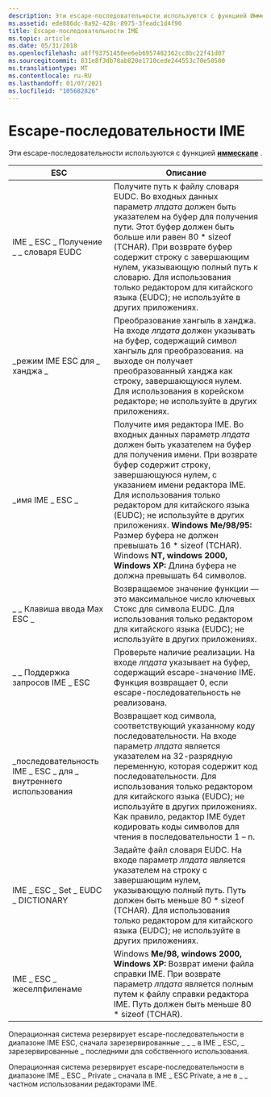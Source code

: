 ```yaml
---
description: Эти escape-последовательности используются с функцией Иммескапе.
ms.assetid: ede886dc-8a92-428c-8975-3feadc1d4f90
title: Escape-последовательности IME
ms.topic: article
ms.date: 05/31/2018
ms.openlocfilehash: a8ff93751450ee6eb6957482362cc8bc22f41d07
ms.sourcegitcommit: 831e8f3db78ab820e1710cede244553c70e50500
ms.translationtype: MT
ms.contentlocale: ru-RU
ms.lasthandoff: 01/07/2021
ms.locfileid: "105682826"
---
```

# <a name="ime-escapes"></a>Escape-последовательности IME

Эти escape-последовательности используются с функцией [**иммескапе**](/windows/desktop/api/Imm/nf-imm-immescapea) .



| ESC                           | Описание                                                                                                                                                                                                                                                                                                                                                                                                                                                                |
|----------------------------------|----------------------------------------------------------------------------------------------------------------------------------------------------------------------------------------------------------------------------------------------------------------------------------------------------------------------------------------------------------------------------------------------------------------------------------------------------------------------------|
| IME \_ ESC \_ Получение \_ \_ словаря EUDC  | Получите путь к файлу словаря EUDC. Во входных данных параметр *лпдата* должен быть указателем на буфер для получения пути. Этот буфер должен быть больше или равен 80 \* sizeof (TCHAR). При возврате буфер содержит строку с завершающим нулем, указывающую полный путь к словарю. Для использования только редактором для китайского языка (EUDC); не используйте в других приложениях.                                                                                  |
| \_режим IME ESC для \_ ханджа \_            | Преобразование хангыль в ханджа. На входе *лпдата* должен указывать на буфер, содержащий символ хангыль для преобразования. на выходе он получает преобразованный ханджа как строку, завершающуюся нулем. Для использования в корейском редакторе; не используйте в других приложениях.                                                                                                                                                                                                           |
| \_имя IME \_ ESC \_              | Получите имя редактора IME. Во входных данных параметр *лпдата* должен быть указателем на буфер для получения имени. При возврате буфер содержит строку, завершающуюся нулем, с указанием имени редактора IME. Для использования только редактором для китайского языка (EUDC); не используйте в других приложениях. **Windows Me/98/95:** Размер буфера не должен превышать 16 \* sizeof (TCHAR).<br/> Windows **NT, windows 2000, Windows XP:** Длина буфера не должна превышать 64 символов.<br/> |
| \_ \_ Клавиша ввода Max ESC \_               | Возвращаемое значение функции — это максимальное число ключевых Стокс для символа EUDC. Для использования только редактором для китайского языка (EUDC); не используйте в других приложениях.                                                                                                                                                                                                                                                                                                         |
| \_ \_ Поддержка запросов IME \_ ESC         | Проверьте наличие реализации. На входе *лпдата* указывает на буфер, содержащий escape-значение IME. Функция возвращает 0, если escape-последовательность не реализована.                                                                                                                                                                                                                                                                                                             |
| \_последовательность IME \_ ESC \_ для \_ внутреннего использования | Возвращает код символа, соответствующий указанному коду последовательности. На входе параметр *лпдата* является указателем на 32-разрядную переменную, которая содержит код последовательности. Для использования только редактором для китайского языка (EUDC); не используйте в других приложениях. Как правило, редактор IME будет кодировать коды символов для чтения в последовательности 1 – n.                                                                                                                               |
| IME \_ ESC \_ Set \_ EUDC \_ DICTIONARY  | Задайте файл словаря EUDC. На входе параметр *лпдата* является указателем на строку с завершающим нулем, указывающую полный путь. Путь должен быть меньше 80 \* sizeof (TCHAR). Для использования только редактором для китайского языка (EUDC); не используйте в других приложениях.                                                                                                                                                                                                           |
| IME \_ ESC \_ жеселпфиленаме        | Windows **Me/98, windows 2000, Windows XP:** Возврат имени файла справки IME. При возврате параметр *лпдата* является полным путем к файлу справки редактора IME. Путь должен быть меньше 80 \* sizeof (TCHAR).                                                                                                                                                                                                                                                           |



 

Операционная система резервирует escape-последовательности в диапазоне IME ESC, сначала зарезервированные \_ \_ \_ в IME \_ ESC, \_ зарезервированные \_ последними для собственного использования.

Операционная система резервирует escape-последовательности в диапазоне IME \_ ESC \_ Private \_ сначала в IME \_ ESC Private, а не в \_ \_ частном использовании редакторами IME.

 

 




